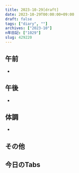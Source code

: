```yaml
---
title: 2023-10-29[draft]
date: 2023-10-29T00:00:00+09:00
draft: false
tags: ["diary", ""]
archives: ["2023-10"]
n年日記: ["1029"]
slug: 429220
---
```

## 午前
- 
## 午後
- 
## 体調
- 
## その他
## 今日のTabs